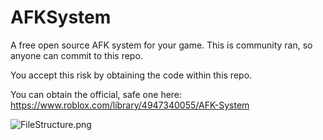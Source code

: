 # AFKSystem
A free open source AFK system for your game. This is community ran, so anyone can commit to this repo.

You accept this risk by obtaining the code within this repo. 

You can obtain the official, safe one here: https://www.roblox.com/library/4947340055/AFK-System

![FileStructure.png](https://swinsor.xyz/i/WF6iL3F.png)
